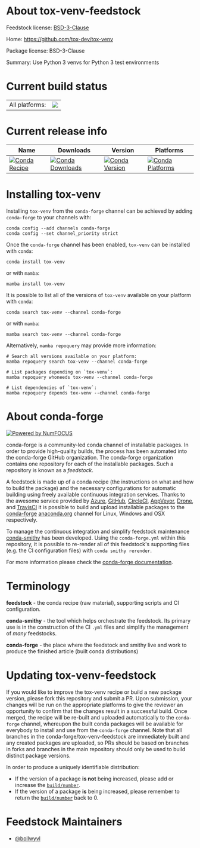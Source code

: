 About tox-venv-feedstock
========================

Feedstock license: [BSD-3-Clause](https://github.com/conda-forge/tox-venv-feedstock/blob/main/LICENSE.txt)

Home: https://github.com/tox-dev/tox-venv

Package license: BSD-3-Clause

Summary: Use Python 3 venvs for Python 3 test environments 

Current build status
====================


<table><tr><td>All platforms:</td>
    <td>
      <a href="https://dev.azure.com/conda-forge/feedstock-builds/_build/latest?definitionId=8759&branchName=main">
        <img src="https://dev.azure.com/conda-forge/feedstock-builds/_apis/build/status/tox-venv-feedstock?branchName=main">
      </a>
    </td>
  </tr>
</table>

Current release info
====================

| Name | Downloads | Version | Platforms |
| --- | --- | --- | --- |
| [![Conda Recipe](https://img.shields.io/badge/recipe-tox--venv-green.svg)](https://anaconda.org/conda-forge/tox-venv) | [![Conda Downloads](https://img.shields.io/conda/dn/conda-forge/tox-venv.svg)](https://anaconda.org/conda-forge/tox-venv) | [![Conda Version](https://img.shields.io/conda/vn/conda-forge/tox-venv.svg)](https://anaconda.org/conda-forge/tox-venv) | [![Conda Platforms](https://img.shields.io/conda/pn/conda-forge/tox-venv.svg)](https://anaconda.org/conda-forge/tox-venv) |

Installing tox-venv
===================

Installing `tox-venv` from the `conda-forge` channel can be achieved by adding `conda-forge` to your channels with:

```
conda config --add channels conda-forge
conda config --set channel_priority strict
```

Once the `conda-forge` channel has been enabled, `tox-venv` can be installed with `conda`:

```
conda install tox-venv
```

or with `mamba`:

```
mamba install tox-venv
```

It is possible to list all of the versions of `tox-venv` available on your platform with `conda`:

```
conda search tox-venv --channel conda-forge
```

or with `mamba`:

```
mamba search tox-venv --channel conda-forge
```

Alternatively, `mamba repoquery` may provide more information:

```
# Search all versions available on your platform:
mamba repoquery search tox-venv --channel conda-forge

# List packages depending on `tox-venv`:
mamba repoquery whoneeds tox-venv --channel conda-forge

# List dependencies of `tox-venv`:
mamba repoquery depends tox-venv --channel conda-forge
```


About conda-forge
=================

[![Powered by
NumFOCUS](https://img.shields.io/badge/powered%20by-NumFOCUS-orange.svg?style=flat&colorA=E1523D&colorB=007D8A)](https://numfocus.org)

conda-forge is a community-led conda channel of installable packages.
In order to provide high-quality builds, the process has been automated into the
conda-forge GitHub organization. The conda-forge organization contains one repository
for each of the installable packages. Such a repository is known as a *feedstock*.

A feedstock is made up of a conda recipe (the instructions on what and how to build
the package) and the necessary configurations for automatic building using freely
available continuous integration services. Thanks to the awesome service provided by
[Azure](https://azure.microsoft.com/en-us/services/devops/), [GitHub](https://github.com/),
[CircleCI](https://circleci.com/), [AppVeyor](https://www.appveyor.com/),
[Drone](https://cloud.drone.io/welcome), and [TravisCI](https://travis-ci.com/)
it is possible to build and upload installable packages to the
[conda-forge](https://anaconda.org/conda-forge) [anaconda.org](https://anaconda.org/)
channel for Linux, Windows and OSX respectively.

To manage the continuous integration and simplify feedstock maintenance
[conda-smithy](https://github.com/conda-forge/conda-smithy) has been developed.
Using the ``conda-forge.yml`` within this repository, it is possible to re-render all of
this feedstock's supporting files (e.g. the CI configuration files) with ``conda smithy rerender``.

For more information please check the [conda-forge documentation](https://conda-forge.org/docs/).

Terminology
===========

**feedstock** - the conda recipe (raw material), supporting scripts and CI configuration.

**conda-smithy** - the tool which helps orchestrate the feedstock.
                   Its primary use is in the construction of the CI ``.yml`` files
                   and simplify the management of *many* feedstocks.

**conda-forge** - the place where the feedstock and smithy live and work to
                  produce the finished article (built conda distributions)


Updating tox-venv-feedstock
===========================

If you would like to improve the tox-venv recipe or build a new
package version, please fork this repository and submit a PR. Upon submission,
your changes will be run on the appropriate platforms to give the reviewer an
opportunity to confirm that the changes result in a successful build. Once
merged, the recipe will be re-built and uploaded automatically to the
`conda-forge` channel, whereupon the built conda packages will be available for
everybody to install and use from the `conda-forge` channel.
Note that all branches in the conda-forge/tox-venv-feedstock are
immediately built and any created packages are uploaded, so PRs should be based
on branches in forks and branches in the main repository should only be used to
build distinct package versions.

In order to produce a uniquely identifiable distribution:
 * If the version of a package **is not** being increased, please add or increase
   the [``build/number``](https://docs.conda.io/projects/conda-build/en/latest/resources/define-metadata.html#build-number-and-string).
 * If the version of a package **is** being increased, please remember to return
   the [``build/number``](https://docs.conda.io/projects/conda-build/en/latest/resources/define-metadata.html#build-number-and-string)
   back to 0.

Feedstock Maintainers
=====================

* [@bollwyvl](https://github.com/bollwyvl/)

